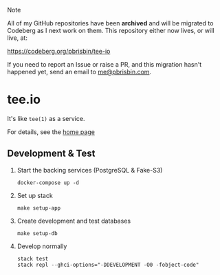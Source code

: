 > [!NOTE]
> All of my GitHub repositories have been **archived** and will be migrated to
> Codeberg as I next work on them. This repository either now lives, or will
> live, at:
>
> https://codeberg.org/pbrisbin/tee-io
>
> If you need to report an Issue or raise a PR, and this migration hasn't
> happened yet, send an email to me@pbrisbin.com.

# tee.io

It's like `tee(1)` as a service.

For details, see the [home page](https://tee-io.onrender.com/)

## Development & Test

1. Start the backing services (PostgreSQL & Fake-S3)

   ```
   docker-compose up -d
   ```

1. Set up stack

   ```
   make setup-app
   ```

1. Create development and test databases

   ```
   make setup-db
   ```

1. Develop normally

   ```
   stack test
   stack repl --ghci-options="-DDEVELOPMENT -O0 -fobject-code"
   ```
